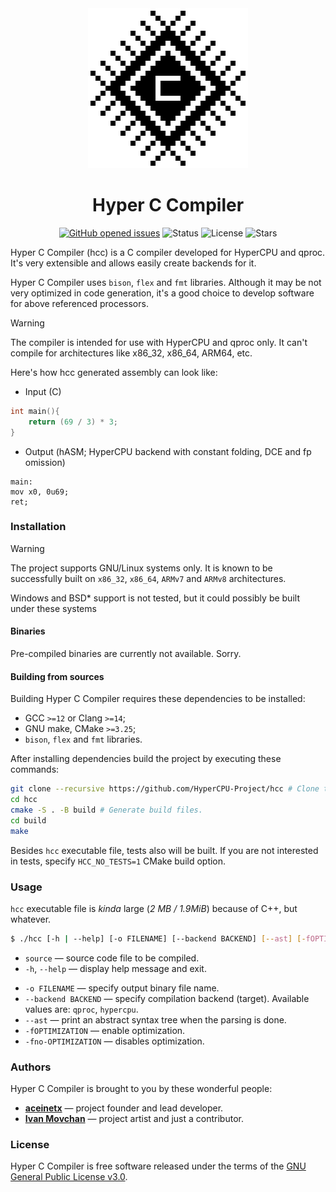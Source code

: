 <div align="center">
    <img alt="Hyper C Compiler" src="images/logo.png">
    <h1>Hyper C Compiler</h1>
    <p>
        <a href="https://github.com/HyperCPU-Project/hcc/issues"><img src="https://img.shields.io/github/issues/HyperCPU-Project/hcc" alt="GitHub opened issues"></a>
        <img src="https://img.shields.io/badge/status-in_development-red" alt="Status">
        <img src="https://img.shields.io/github/license/HyperCPU-Project/hcc" alt="License">
        <img src="https://img.shields.io/github/stars/HyperCPU-Project/hcc?color=lime" alt="Stars">
    </p>
</div>

Hyper C Compiler (hcc) is a C compiler developed for HyperCPU and qproc. It's very extensible and allows easily create backends for it.

Hyper C Compiler uses `bison`, `flex` and `fmt` libraries. Although it may be not very optimized in code generation, it's a good choice to develop software for above referenced processors.

> [!WARNING]
> The compiler is intended for use with HyperCPU and qproc only. It can't compile for architectures like x86_32, x86_64, ARM64, etc.

Here's how hcc generated assembly can look like:

- Input (C)
```c
int main(){
    return (69 / 3) * 3;
}
```

- Output (hASM; HyperCPU backend with constant folding, DCE and fp omission)

```assembly
main:
mov x0, 0u69;
ret;
```

### Installation

>[!WARNING]
> The project supports GNU/Linux systems only. It is known to be successfully built on `x86_32`, `x86_64`, `ARMv7` and `ARMv8` architectures.
>
> Windows and BSD* support is not tested, but it could possibly be built under these systems 

#### Binaries

Pre-compiled binaries are currently not available. Sorry.

#### Building from sources

Building Hyper C Compiler requires these dependencies to be installed:

* GCC `>=12` or Clang `>=14`;
* GNU make, CMake `>=3.25`;
* `bison`, `flex` and `fmt` libraries.

After installing dependencies build the project by executing these commands:

```bash
git clone --recursive https://github.com/HyperCPU-Project/hcc # Clone the repository.
cd hcc
cmake -S . -B build # Generate build files.
cd build
make
```

Besides `hcc` executable file, tests also will be built. If you are not interested in tests, specify `HCC_NO_TESTS=1` CMake build option.

### Usage

`hcc` executable file is _kinda_ large (*2 MB / 1.9MiB*) because of C++, but whatever.

```bash
$ ./hcc [-h | --help] [-o FILENAME] [--backend BACKEND] [--ast] [-fOPTIMIZATION] [-fno-OPTIMIZATION] source
```

* `source` — source code file to be compiled.
* `-h`, `--help` — display help message and exit.
- `-o FILENAME` — specify output binary file name.
- `--backend BACKEND` — specify compilation backend (target). Available values are: `qproc`, `hypercpu`.
- `--ast` — print an abstract syntax tree when the parsing is done.
- `-fOPTIMIZATION` — enable optimization.
- ```-fno-OPTIMIZATION``` — disables optimization.

### Authors

Hyper C Compiler is brought to you by these wonderful people:

* **[aceinetx](https://github.com/aceinetx)** — project founder and lead developer.
* **[Ivan Movchan](https://github.com/ivan-movchan)** — project artist and just a contributor.

### License

Hyper C Compiler is free software released under the terms of the [GNU General Public License v3.0](LICENSE).
